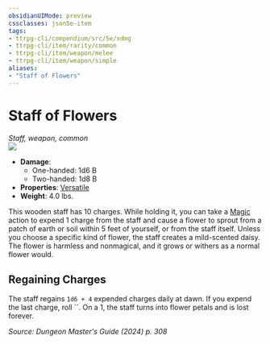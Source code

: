 ```yaml
---
obsidianUIMode: preview
cssclasses: json5e-item
tags:
- ttrpg-cli/compendium/src/5e/xdmg
- ttrpg-cli/item/rarity/common
- ttrpg-cli/item/weapon/melee
- ttrpg-cli/item/weapon/simple
aliases: 
- "Staff of Flowers"
---
```

# Staff of Flowers
*Staff, weapon, common*  
![](3-Mechanics/CLI/items/img/staff-of-flowers.webp#right)

- **Damage**:
  - One-handed: 1d6 B
  - Two-handed: 1d8 B
- **Properties**: [Versatile](3-Mechanics/CLI/rules/item-properties.md#Versatile)
- **Weight**: 4.0 lbs.

This wooden staff has 10 charges. While holding it, you can take a [Magic](3-Mechanics/CLI/rules/actions.md#Magic) action to expend 1 charge from the staff and cause a flower to sprout from a patch of earth or soil within 5 feet of yourself, or from the staff itself. Unless you choose a specific kind of flower, the staff creates a mild-scented daisy. The flower is harmless and nonmagical, and it grows or withers as a normal flower would.

## Regaining Charges

The staff regains `1d6 + 4` expended charges daily at dawn. If you expend the last charge, roll ``. On a 1, the staff turns into flower petals and is lost forever.

*Source: Dungeon Master's Guide (2024) p. 308*